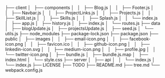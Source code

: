 ├── client
│   ├── components
│   │   ├── Blog.js
│   │   ├── Footer.js
│   │   ├── Navbar.js
│   │   ├── ProjectLinks.js
│   │   ├── Projects.js
│   │   ├── SkillList.js
│   │   ├── Skills.js
│   │   ├── Splash.js
│   │   └── index.js
│   ├── app.js
│   ├── history.js
│   ├── index.js
│   └── routes.js
├── data
│   ├── blogUpdate.js
│   ├── projectsUpdate.js
│   ├── seed.js
│   └── utils.js
├── node_modules
├── package-lock.json
├── package.json
├── public
│   ├── images
│   │   ├── email-icon.png
│   │   ├── facebook-icon.png
│   │   ├── favicon.ico
│   │   ├── github-icon.png
│   │   ├── linkedin-icon.svg
│   │   ├── medium-icon.png
│   │   ├── profile.jpg
│   │   └── twitter-icon.png
│   ├── bundle.js
│   ├── bundle.js.map
│   ├── index.html
│   └── style.css
├── server
│   ├── api
│   │   └── index.js
│   └── index.js
├── LICENSE
├── TODO
├── README.md
├── tree.md
└── webpack.config.js
